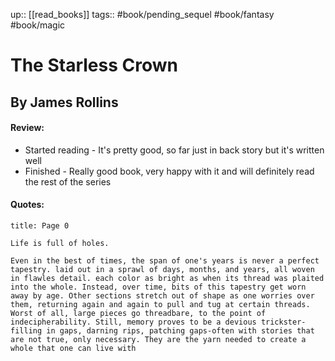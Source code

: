 up:: [[read_books]]
tags:: #book/pending_sequel #book/fantasy #book/magic 

# The Starless Crown
## By James Rollins
#### Review:
- Started reading - It's pretty good, so far just in back story but it's written well
- Finished - Really good book, very happy with it and will definitely read the rest of the series

#### Quotes: 
```ad-quote
title: Page 0

Life is full of holes.

Even in the best of times, the span of one's years is never a perfect tapestry. laid out in a sprawl of days, months, and years, all woven in flawles detail. each color as bright as when its thread was plaited into the whole. Instead, over time, bits of this tapestry get worn away by age. Other sections stretch out of shape as one worries over them, returning again and again to pull and tug at certain threads. Worst of all, large pieces go threadbare, to the point of indecipherability. Still, memory proves to be a devious trickster-filling in gaps, darning rips, patching gaps-often with stories that are not true, only necessary. They are the yarn needed to create a whole that one can live with
```
